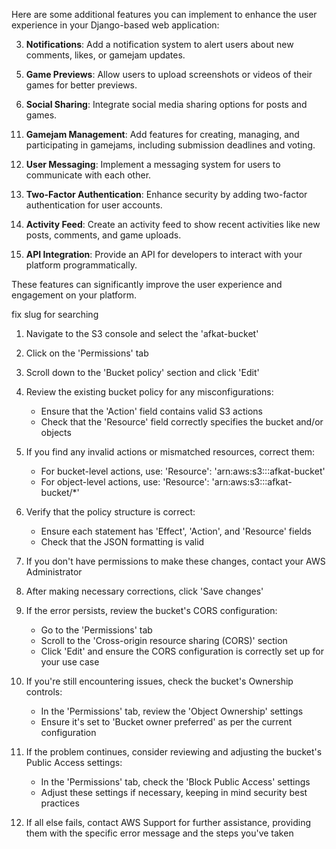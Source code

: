 Here are some additional features you can implement to enhance the user experience in your Django-based web application:

[//]: # (1. **User Profiles**: Allow users to create and customize their profiles with avatars, bios, and social media links.)

[//]: # (2. **Search Functionality**: Implement a search feature to allow users to find posts, games, or other content easily.)

3. **Notifications**: Add a notification system to alert users about new comments, likes, or gamejam updates.

[//]: # (4. **Comments and Ratings**: Enable users to comment on and rate games and posts.)

5. **Game Previews**: Allow users to upload screenshots or videos of their games for better previews.

6. **Social Sharing**: Integrate social media sharing options for posts and games.

[//]: # (7. **User Dashboard**: Create a dashboard for users to manage their posts, games, and participation in gamejams. &#40;Abu saif&#41;)

[//]: # (8. **Achievements and Badges**: Implement a system for awarding achievements and badges to users based on their activity.&#40;ABU saif&#41;)

[//]: # (9. **Responsive Design**: Ensure the application is mobile-friendly and responsive.)

[//]: # (10. **Advanced Filtering**: Provide advanced filtering options for posts and games based on tags, ratings, and other criteria.)

11. **Gamejam Management**: Add features for creating, managing, and participating in gamejams, including submission deadlines and voting.

12. **User Messaging**: Implement a messaging system for users to communicate with each other.

13. **Two-Factor Authentication**: Enhance security by adding two-factor authentication for user accounts.

14. **Activity Feed**: Create an activity feed to show recent activities like new posts, comments, and game uploads.

15. **API Integration**: Provide an API for developers to interact with your platform programmatically.

These features can significantly improve the user experience and engagement on your platform.



[//]: # (fix later)
fix slug  for searching 
1. Navigate to the S3 console and select the 'afkat-bucket'

2. Click on the 'Permissions' tab

3. Scroll down to the 'Bucket policy' section and click 'Edit'

4. Review the existing bucket policy for any misconfigurations:
   - Ensure that the 'Action' field contains valid S3 actions
   - Check that the 'Resource' field correctly specifies the bucket and/or objects

5. If you find any invalid actions or mismatched resources, correct them:
   - For bucket-level actions, use: 'Resource': 'arn:aws:s3:::afkat-bucket'
   - For object-level actions, use: 'Resource': 'arn:aws:s3:::afkat-bucket/*'

6. Verify that the policy structure is correct:
   - Ensure each statement has 'Effect', 'Action', and 'Resource' fields
   - Check that the JSON formatting is valid

7. If you don't have permissions to make these changes, contact your AWS Administrator

8. After making necessary corrections, click 'Save changes'

9. If the error persists, review the bucket's CORS configuration:
   - Go to the 'Permissions' tab
   - Scroll to the 'Cross-origin resource sharing (CORS)' section
   - Click 'Edit' and ensure the CORS configuration is correctly set up for your use case

10. If you're still encountering issues, check the bucket's Ownership controls:
    - In the 'Permissions' tab, review the 'Object Ownership' settings
    - Ensure it's set to 'Bucket owner preferred' as per the current configuration

11. If the problem continues, consider reviewing and adjusting the bucket's Public Access settings:
    - In the 'Permissions' tab, check the 'Block Public Access' settings
    - Adjust these settings if necessary, keeping in mind security best practices

12. If all else fails, contact AWS Support for further assistance, providing them with the specific error message and the steps you've taken